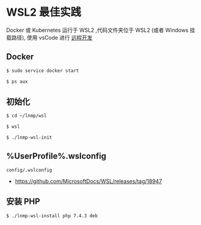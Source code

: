 # WSL2 最佳实践

Docker 或 Kubernetes 运行于 WSL2 ,代码文件夹位于 WSL2 (或者 Windows 挂载路径), 使用 vsCode 进行 [远程开发](README.REMOTE.md)

## Docker

```bash
$ sudo service docker start

$ ps aux
```

## 初始化

```bash
$ cd ~/lnmp/wsl

$ wsl

$ ./lnmp-wsl-init
```

## %UserProfile%.wslconfig

`config/.wslconfig`

* https://github.com/MicrosoftDocs/WSL/releases/tag/18947

## 安装 PHP

```bash
$ ./lnmp-wsl-install php 7.4.3 deb
```
